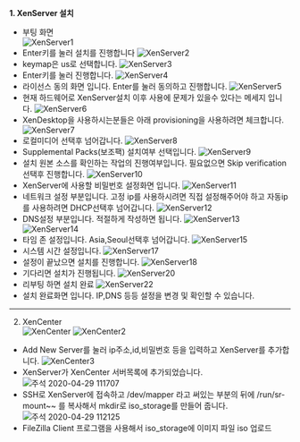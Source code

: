 **1. XenServer 설치** <br>
- 부팅 화면 <br>
![XenServer1](https://user-images.githubusercontent.com/63625609/80553884-5e045300-8a06-11ea-9865-e9abc4e53658.png)
- Enter키를 눌러 설치를 진행합니다
![XenServer2](https://user-images.githubusercontent.com/63625609/80553934-96a42c80-8a06-11ea-8701-e0cc274245cd.png)
- keymap은 us로 선택합니다.
![XenServer3](https://user-images.githubusercontent.com/63625609/80554017-cb17e880-8a06-11ea-84d6-5854fcee8be6.png)
- Enter키를 눌러 진행합니다.
![XenServer4](https://user-images.githubusercontent.com/63625609/80554064-ee429800-8a06-11ea-92d5-6a833480d9bc.png)
- 라이선스 동의 화면 입니다. Enter를 눌러 동의하고 진행합니다.
![XenServer5](https://user-images.githubusercontent.com/63625609/80554150-277b0800-8a07-11ea-82e0-6dbbb91511f6.png)
- 현재 하드웨어로 XenServer설치 이후 사용에 문제가 있을수 있다는 메세지 입니다.
![XenServer6](https://user-images.githubusercontent.com/63625609/80554223-68731c80-8a07-11ea-9f8e-d7c53b4b782f.png)
- XenDesktop을 사용하시는분들은 아래 provisioning을 사용하려면 체크합니다.
![XenServer7](https://user-images.githubusercontent.com/63625609/80554292-9d7f6f00-8a07-11ea-97b7-fcb5774adad1.png)
- 로컬미디어 선택후 넘어갑니다.
![XenServer8](https://user-images.githubusercontent.com/63625609/80554323-bee05b00-8a07-11ea-9530-bff1551b2683.png)
- Supplemental Packs(보조팩) 설치여부 선택입니다.
![XenServer9](https://user-images.githubusercontent.com/63625609/80554382-e800eb80-8a07-11ea-8be6-1c653016e4bb.png)
- 설치 원본 소스를 확인하는 작업의 진행여부입니다. 필요없으면 Skip verification 선택후 진행합니다.
![XenServer10](https://user-images.githubusercontent.com/63625609/80554427-154d9980-8a08-11ea-8681-e3821302972b.png)
- XenServer에 사용할 비밀번호 설정화면 입니다.
![XenServer11](https://user-images.githubusercontent.com/63625609/80554462-3910df80-8a08-11ea-9a67-c54cdf014840.png)
- 네트워크 설정 부분입니다. 고정 ip를 사용하시려면 직접 설정해주어야 하고 자동ip를 사용하려면 DHCP선택후 넘어갑니다.
![XenServer12](https://user-images.githubusercontent.com/63625609/80554515-6cec0500-8a08-11ea-96dd-769c2efab6a2.png)
- DNS설정 부분입니다. 적절하게 작성하면 됩니다.
![XenServer13](https://user-images.githubusercontent.com/63625609/80554561-8c832d80-8a08-11ea-958d-7567937704dd.png)
![XenServer14](https://user-images.githubusercontent.com/63625609/80554609-b3d9fa80-8a08-11ea-954b-7b4f77ad2e67.png)
- 타임 존 설정입니다. Asia,Seoul선택후 넘어갑니다.
![XenServer15](https://user-images.githubusercontent.com/63625609/80554652-d0763280-8a08-11ea-81b5-b3e79bd6bfde.png)
- 시스템 시간 설정입니다.
![XenServer17](https://user-images.githubusercontent.com/63625609/80554706-f7346900-8a08-11ea-82ba-d755455b9e14.png)
- 설정이 끝났으면 설치를 진행합니다.
![XenServer18](https://user-images.githubusercontent.com/63625609/80554744-13d0a100-8a09-11ea-80bc-21a25a7bfb77.png)
- 기다리면 설치가 진행됩니다.
![XenServer20](https://user-images.githubusercontent.com/63625609/80554775-28ad3480-8a09-11ea-9815-bd1d133b9db7.png)
- 리부팅 하면 설치 완료
![XenServer22](https://user-images.githubusercontent.com/63625609/80554818-4aa6b700-8a09-11ea-8a88-3f633154e748.png)
- 설치 완료화면 입니다. IP,DNS 등등 설정을 변경 및 확인할 수 있습니다.
------------
2. XenCenter <br>
![XenCenter](https://user-images.githubusercontent.com/63625609/80555030-f9e38e00-8a09-11ea-958b-10d676ae05c6.png)
![XenCenter2](https://user-images.githubusercontent.com/63625609/80555035-fbad5180-8a09-11ea-90dc-54a7e7499949.png)
- Add New Server를 눌러 ip주소,id,비밀번호 등을 입력하고 XenServer를 추가합니다.
![XenCenter3](https://user-images.githubusercontent.com/63625609/80555066-1da6d400-8a0a-11ea-82bd-b89049fe3150.png)
- XenServer가 XenCenter 서버목록에 추가되었습니다.
![주석 2020-04-29 111707](https://user-images.githubusercontent.com/63625609/80555366-0caa9280-8a0b-11ea-9801-52e835dabe0c.png)
- SSH로 XenServer에 접속하고 /dev/mapper 라고 써있는 부분의 뒤에 /run/sr-mount~~ 를 복사해서 mkdir로 iso_storage를 만들어 줍니다.
![주석 2020-04-29 112125](https://user-images.githubusercontent.com/63625609/80555570-99555080-8a0b-11ea-941a-a43145b1d903.png)
- FileZilla Client 프로그램을 사용해서 iso_storage에 이미지 파일 iso 업로드
